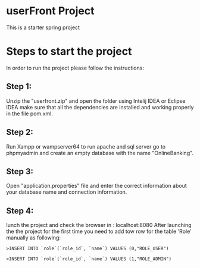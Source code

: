 # userFront Project
This is a starter spring project 
# Steps to start the project

In order to run the project please follow the instructions:
## Step 1:
Unzip the "userfront.zip" and open the folder using Intelij IDEA or Eclipse IDEA
make sure that all the dependencies are installed and working properly in the file pom.xml.


## Step 2:
Run Xampp or wampserver64 to run apache and sql server
go to phpmyadmin and create an empty database with the name "OnlineBanking".

## Step 3: 
Open "application.properties" file and enter the correct information about your database name and connection information.

## Step 4: 
lunch the project and check the browser in : localhost:8080
After launching the the project for the first time you need to add tow row for the table 'Role' manually as following:

    >INSERT INTO `role`(`role_id`, `name`) VALUES (0,"ROLE_USER")
    
    >INSERT INTO `role`(`role_id`, `name`) VALUES (1,"ROLE_ADMIN")
